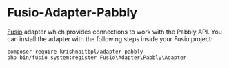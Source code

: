 Fusio-Adapter-Pabbly
=====

[Fusio] adapter which provides connections to work with the Pabbly API. You can
install the adapter with the following steps inside your Fusio project:

    composer require krishnaitbpl/adapter-pabbly
    php bin/fusio system:register Fusio\Adapter\Pabbly\Adapter

[Fusio]: http://fusio-project.org/
